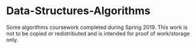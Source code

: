 # Data-Structures-Algorithms

Some algorithms coursework completed during Spring 2019.  This work is not to be copied or redistributed and is intended for proof of work/storage only.
